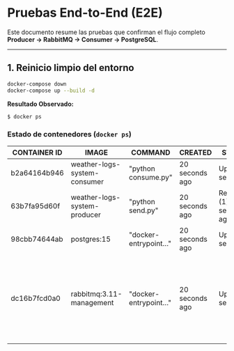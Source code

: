 # Pruebas End-to-End (E2E)

Este documento resume las pruebas que confirman el flujo completo **Producer → RabbitMQ → Consumer → PostgreSQL**.

---

## 1. Reinicio limpio del entorno

```bash
docker-compose down
docker-compose up --build -d
```

**Resultado Observado:**
```bash
$ docker ps
```
### Estado de contenedores (`docker ps`)

| CONTAINER ID | IMAGE                         | COMMAND                | CREATED         | STATUS                         | PORTS                                                                                                         | NAMES                          |
|--------------|-------------------------------|------------------------|------------------|----------------------------------|---------------------------------------------------------------------------------------------------------------|--------------------------------|
| b2a64164b946 | weather-logs-system-consumer  | "python consume.py"   | 20 seconds ago  | Up 6 seconds                    |                                                                                                               | weather_logs_system_consumer  |
| 63b7fa95d60f | weather-logs-system-producer  | "python send.py"      | 20 seconds ago  | Restarting (1) 6 seconds ago    |                                                                                                               | weather_logs_system_producer  |
| 98cbb74644ab | postgres:15                   | "docker-entrypoint…"  | 20 seconds ago  | Up 19 seconds                   | 0.0.0.0:5432->5432/tcp                                                                                        | weather_logs_system_postgres  |
| dc16b7fcd0a0 | rabbitmq:3.11-management      | "docker-entrypoint…"  | 20 seconds ago  | Up 19 seconds                   | 4369/tcp, 5671/tcp, 0.0.0.0:5672->5672/tcp, 15671/tcp, 15691-15692/tcp, 25672/tcp, 0.0.0.0:15672->15672/tcp | weather_logs_system_rabbitmq  |


